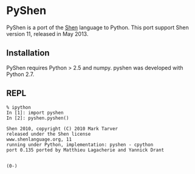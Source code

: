 # PyShen

PyShen is a port of the [Shen](http://shenlanguage.org/) language to Python. This port support Shen version 11, released in May 2013.

## Installation

PyShen requires Python > 2.5 and numpy. pyshen was developed with Python 2.7.

## REPL

    % ipython
    In [1]: import pyshen
    In [2]: pyshen.pyshen()
    
    Shen 2010, copyright (C) 2010 Mark Tarver
    released under the Shen license
    www.shenlanguage.org, 11
    running under Python, implementation: pyshen - cpython
    port 0.135 ported by Matthieu Lagacherie and Yannick Drant


    (0-)

